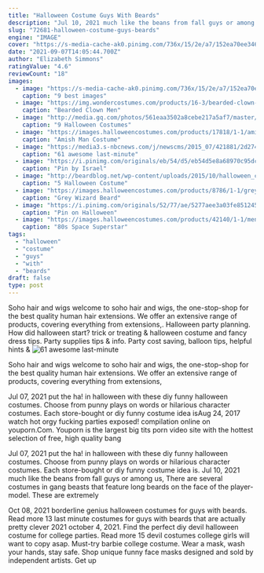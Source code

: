 ```yaml
---
title: "Halloween Costume Guys With Beards"
description: "Jul 10, 2021 much like the beans from fall guys or among us,  There are several costumes in gang beasts that feature long beards on the face of the player-model. These are extremely"
slug: "72681-halloween-costume-guys-beards"
engine: "IMAGE"
cover: "https://s-media-cache-ak0.pinimg.com/736x/15/2e/a7/152ea70ee3463ab7e98acb71b82215de.jpg"
date: "2021-09-07T14:05:44.700Z"
author: "Elizabeth Simmons"
ratingValue: "4.6"
reviewCount: "18"
images:
  - image: "https://s-media-cache-ak0.pinimg.com/736x/15/2e/a7/152ea70ee3463ab7e98acb71b82215de.jpg"
    caption: "9 best images"
  - image: "https://img.wondercostumes.com/products/16-3/bearded-clown-men-costume.jpg"
    caption: "Bearded Clown Men"
  - image: "http://media.gq.com/photos/561eaa3502a8cebe217a5af7/master/pass/grizzly-adams-halloween.jpg"
    caption: "9 Halloween Costumes"
  - image: "https://images.halloweencostumes.com/products/17818/1-1/amish-man-costume.jpg"
    caption: "Amish Man Costume"
  - image: "https://media3.s-nbcnews.com/j/newscms/2015_07/421881/2d274906975189-guy-fieri-2-streams_desktop_large_fdc385a66d660588934f61ee59e92008.today-inline-large.jpg"
    caption: "61 awesome last-minute"
  - image: "https://i.pinimg.com/originals/eb/54/d5/eb54d5e8a68970c95dc16d681b9a9f0f.jpg"
    caption: "Pin by Israel"
  - image: "http://beardblog.net/wp-content/uploads/2015/10/halloween_costume_ideas.jpg"
    caption: "5 Halloween Costume"
  - image: "https://images.halloweencostumes.com/products/8786/1-1/grey-wizard-beard-and-mustache.jpg"
    caption: "Grey Wizard Beard"
  - image: "https://i.pinimg.com/originals/52/77/ae/5277aee3a03fe851245a30dd24e6a9bd.jpg"
    caption: "Pin on Halloween"
  - image: "https://images.halloweencostumes.com/products/42140/1-1/mens-80s-space-superstar-costume.jpg"
    caption: "80s Space Superstar"
tags:
  - "halloween"
  - "costume"
  - "guys"
  - "with"
  - "beards"
draft: false
type: post
---
```


Soho hair and wigs welcome to soho hair and wigs, the one-stop-shop for the best quality human hair extensions. We offer an extensive range of products, covering everything from extensions,. Halloween party planning. How did halloween start? trick or treating & halloween costume and fancy dress tips. Party supplies tips & info. Party cost saving, balloon tips, helpful hints &
![61 awesome last-minute](https://media3.s-nbcnews.com/j/newscms/2015_07/421881/2d274906975189-guy-fieri-2-streams_desktop_large_fdc385a66d660588934f61ee59e92008.today-inline-large.jpg "61 awesome last-minute")

Soho hair and wigs welcome to soho hair and wigs, the one-stop-shop for the best quality human hair extensions. We offer an extensive range of products, covering everything from extensions,
<!--inArticleAds-->

<!--galleryOne-->

Jul 07, 2021 put the ha! in halloween with these diy funny halloween costumes. Choose from punny plays on words or hilarious character costumes. Each store-bought or diy funny costume idea isAug 24, 2017 watch hot orgy fucking parties exposed! compilation online on youporn.Com. Youporn is the largest big tits porn video site with the hottest selection of free, high quality bang
<!--inArticleAds-->

<!--galleryTwo-->

Jul 07, 2021 put the ha! in halloween with these diy funny halloween costumes. Choose from punny plays on words or hilarious character costumes. Each store-bought or diy funny costume idea is. Jul 10, 2021 much like the beans from fall guys or among us,  There are several costumes in gang beasts that feature long beards on the face of the player-model. These are extremely
<!--galleryThree-->

Oct 08, 2021 borderline genius halloween costumes for guys with beards. Read more 13 last minute costumes for guys with beards that are actually pretty clever  2021 october 4, 2021. Find the perfect diy devil halloween costume for college parties. Read more 15 devil costumes college girls will want to copy asap. Must-try barbie college costume. Wear a mask, wash your hands, stay safe. Shop unique funny face masks designed and sold by independent artists. Get up